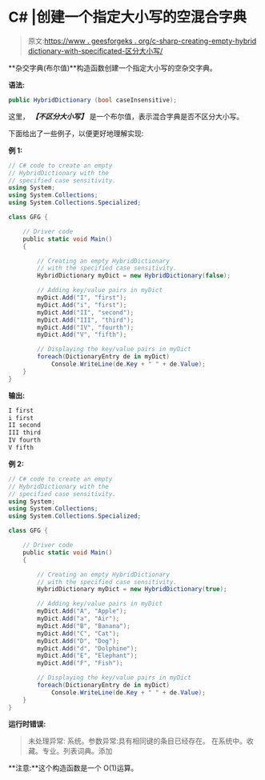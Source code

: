 # C# |创建一个指定大小写的空混合字典

> 原文:[https://www . geesforgeks . org/c-sharp-creating-empty-hybrid dictionary-with-specificated-区分大小写/](https://www.geeksforgeeks.org/c-sharp-creating-an-empty-hybriddictionary-with-specified-case-sensitivity/)

**杂交字典(布尔值)**构造函数创建一个指定大小写的空杂交字典。

**语法:**

```cs
public HybridDictionary (bool caseInsensitive);

```

这里， ***【不区分大小写】*** 是一个布尔值，表示混合字典是否不区分大小写。

下面给出了一些例子，以便更好地理解实现:

**例 1:**

```cs
// C# code to create an empty
// HybridDictionary with the
// specified case sensitivity.
using System;
using System.Collections;
using System.Collections.Specialized;

class GFG {

    // Driver code
    public static void Main()
    {

        // Creating an empty HybridDictionary
        // with the specified case sensitivity.
        HybridDictionary myDict = new HybridDictionary(false);

        // Adding key/value pairs in myDict
        myDict.Add("I", "first");
        myDict.Add("i", "first");
        myDict.Add("II", "second");
        myDict.Add("III", "third");
        myDict.Add("IV", "fourth");
        myDict.Add("V", "fifth");

        // Displaying the key/value pairs in myDict
        foreach(DictionaryEntry de in myDict)
            Console.WriteLine(de.Key + " " + de.Value);
    }
}
```

**输出:**

```cs
I first
i first
II second
III third
IV fourth
V fifth

```

**例 2:**

```cs
// C# code to create an empty
// HybridDictionary with the
// specified case sensitivity.
using System;
using System.Collections;
using System.Collections.Specialized;

class GFG {

    // Driver code
    public static void Main()
    {

        // Creating an empty HybridDictionary
        // with the specified case sensitivity.
        HybridDictionary myDict = new HybridDictionary(true);

        // Adding key/value pairs in myDict
        myDict.Add("A", "Apple");
        myDict.Add("a", "Air");
        myDict.Add("B", "Banana");
        myDict.Add("C", "Cat");
        myDict.Add("D", "Dog");
        myDict.Add("d", "Dolphine");
        myDict.Add("E", "Elephant");
        myDict.Add("F", "Fish");

        // Displaying the key/value pairs in myDict
        foreach(DictionaryEntry de in myDict)
            Console.WriteLine(de.Key + " " + de.Value);
    }
}
```

**运行时错误:**

> 未处理异常:
> 系统。参数异常:具有相同键的条目已经存在。
> 在系统中。收藏。专业。列表词典。添加

**注意:**这个构造函数是一个 O(1)运算。